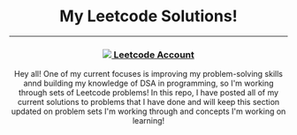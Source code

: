 <h1 align='center'>My Leetcode Solutions!</h1>

---

<h3 align='center'><a href='https://leetcode.com/u/CodeOmnister/'><img src='[https://img.icons8.com/?size=100&id=9L16NypUzu38&format=png&color=000000](https://img.icons8.com/?size=100&id=S22n5FcHWTiO&format=png&color=000000)'> Leetcode Account</a></h3>

<p align='center'>Hey all! One of my current focuses is improving my problem-solving skills annd building my knowledge of DSA in programming, so I'm working through sets of Leetcode problems! In this repo, I have posted all of my current solutions to problems that I have done and will keep this section updated on problem sets I'm working through and concepts I'm working on learning!</p>
